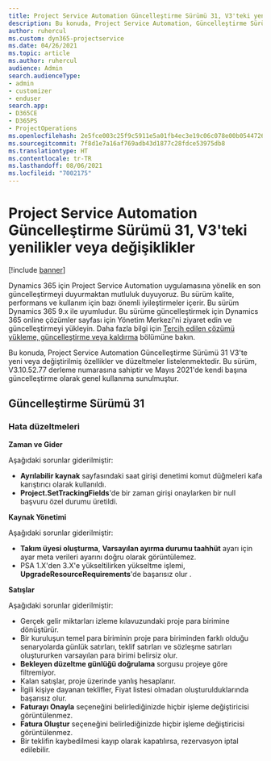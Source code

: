 ```yaml
---
title: Project Service Automation Güncelleştirme Sürümü 31, V3'teki yenilikler veya değişiklikler
description: Bu konuda, Project Service Automation, Güncelleştirme Sürümü 31, V3'teki özellikler ve düzeltmeler listelenir.
author: ruhercul
ms.custom: dyn365-projectservice
ms.date: 04/26/2021
ms.topic: article
ms.author: ruhercul
audience: Admin
search.audienceType:
- admin
- customizer
- enduser
search.app:
- D365CE
- D365PS
- ProjectOperations
ms.openlocfilehash: 2e5fce003c25f9c5911e5a01fb4ec3e19c06c078e00b054472699a522b9cd070
ms.sourcegitcommit: 7f8d1e7a16af769adb43d1877c28fdce53975db8
ms.translationtype: HT
ms.contentlocale: tr-TR
ms.lasthandoff: 08/06/2021
ms.locfileid: "7002175"
---
```

# <a name="whats-new-or-changed-in-project-service-automation-update-release-31-v3"></a>Project Service Automation Güncelleştirme Sürümü 31, V3'teki yenilikler veya değişiklikler

[!include [banner](../includes/psa-now-project-operations.md)]

Dynamics 365 için Project Service Automation uygulamasına yönelik en son güncelleştirmeyi duyurmaktan mutluluk duyuyoruz. Bu sürüm kalite, performans ve kullanım için bazı önemli iyileştirmeler içerir. Bu sürüm Dynamics 365 9.x ile uyumludur. Bu sürüme güncelleştirmek için Dynamics 365 online çözümler sayfası için Yönetim Merkezi'ni ziyaret edin ve güncelleştirmeyi yükleyin. Daha fazla bilgi için [Tercih edilen çözümü yükleme, güncelleştirme veya kaldırma](/power-platform/admin/install-remove-preferred-solution) bölümüne bakın.

Bu konuda, Project Service Automation Güncelleştirme Sürümü 31 V3'te yeni veya değiştirilmiş özellikler ve düzeltmeler listelenmektedir. Bu sürüm, V3.10.52.77 derleme numarasına sahiptir ve Mayıs 2021'de kendi başına güncelleştirme olarak genel kullanıma sunulmuştur.

## <a name="update-release-31"></a>Güncelleştirme Sürümü 31

### <a name="bug-fixes"></a>Hata düzeltmeleri

**Zaman ve Gider**

Aşağıdaki sorunlar giderilmiştir:

- **Ayrılabilir kaynak** sayfasındaki saat girişi denetimi komut düğmeleri kafa karıştırıcı olarak kullanıldı.
- **Project.SetTrackingFields**'de bir zaman girişi onaylarken bir null başvuru özel durumu üretildi.

**Kaynak Yönetimi**

Aşağıdaki sorunlar giderilmiştir:

- **Takım üyesi oluşturma**, **Varsayılan ayırma durumu taahhüt** ayarı için ayar meta verileri ayarını doğru olarak görüntülemez.
- PSA 1.X'den 3.X'e yükseltilirken yükseltme işlemi, **UpgradeResourceRequirements**'de başarısız olur .


**Satışlar**

Aşağıdaki sorunlar giderilmiştir:

- Gerçek gelir miktarları izleme kılavuzundaki proje para birimine dönüştürür.
- Bir kuruluşun temel para biriminin proje para biriminden farklı olduğu senaryolarda günlük satırları, teklif satırları ve sözleşme satırları oluştururken varsayılan para birimi belirsiz olur.
- **Bekleyen düzeltme günlüğü doğrulama** sorgusu projeye göre filtremiyor.
- Kalan satışlar, proje üzerinde yanlış hesaplanır.
- İlgili kişiye dayanan teklifler, Fiyat listesi olmadan oluşturulduklarında başarısız olur.
- **Faturayı Onayla** seçeneğini belirlediğinizde hiçbir işleme değiştiricisi görüntülenmez.
- **Fatura Oluştur** seçeneğini belirlediğinizde hiçbir işleme değiştiricisi görüntülenmez.
- Bir teklifin kaybedilmesi kayıp olarak kapatılırsa, rezervasyon iptal edilebilir.







